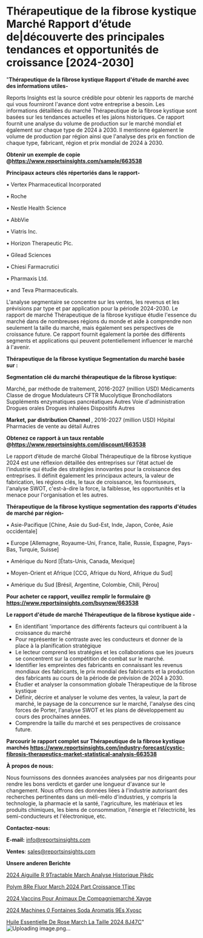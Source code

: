 # Thérapeutique de la fibrose kystique Marché Rapport d’étude de|découverte des principales tendances et opportunités de croissance [2024-2030]

"<strong>Thérapeutique de la fibrose kystique Rapport d'étude de marché avec des informations utiles-</strong>

Reports Insights est la source crédible pour obtenir les rapports de marché qui vous fourniront l'avance dont votre entreprise a besoin. Les informations détaillées du marché Thérapeutique de la fibrose kystique sont basées sur les tendances actuelles et les jalons historiques. Ce rapport fournit une analyse du volume de production sur le marché mondial et également sur chaque type de 2024 à 2030. Il mentionne également le volume de production par région ainsi que l'analyse des prix en fonction de chaque type, fabricant, région et prix mondial de 2024 à 2030.

<strong><b>Obtenir un exemple de copie @</b></strong><a href=https://www.reportsinsights.com/sample/663538><strong><b>https://www.reportsinsights.com/sample/663538</b></strong></a>

<b>Principaux acteurs clés répertoriés dans le rapport-</b>

<b> </b>• Vertex Pharmaceutical Incorporated

• Roche

• Nestle Health Science

• AbbVie

• Viatris Inc.

• Horizon Therapeutic Plc.

• Gilead Sciences

• Chiesi Farmacrutici

• Pharmaxis Ltd.

• and Teva Pharmaceuticals.

L'analyse segmentaire se concentre sur les ventes, les revenus et les prévisions par type et par application pour la période 2024-2030. Le rapport de marché Thérapeutique de la fibrose kystique étudie l'essence du marché dans de nombreuses régions du monde et aide à comprendre non seulement la taille du marché, mais également ses perspectives de croissance future. Ce rapport fournit également la portée des différents segments et applications qui peuvent potentiellement influencer le marché à l'avenir.

<strong>Thérapeutique de la fibrose kystique Segmentation du marché basée sur :</strong>

<strong> Segmentation clé du marché thérapeutique de la fibrose kystique: </strong>

Marché, par méthode de traitement, 2016-2027 (million USD)
Médicaments
Classe de drogue
Modulateurs CFTR
Mucolytique
Bronchodilators
Suppléments enzymatiques pancréatiques
Autres
Voie d'administration
Drogues orales
Drogues inhalées
Dispositifs
Autres

<strong> Market, par distribution Channel </strong>, 2016-2027 (million USD)
Hôpital
Pharmacies de vente au détail
Autres

<strong><b>Obtenez ce rapport à un taux rentable @</b></strong><a href=https://www.reportsinsights.com/discount/663538><strong><b>https://www.reportsinsights.com/discount/663538</b></strong></a>

Le rapport d’étude de marché Global Thérapeutique de la fibrose kystique 2024 est une réflexion détaillée des entreprises sur l’état actuel de l’industrie qui étudie des stratégies innovantes pour la croissance des entreprises. Il définit également les principaux acteurs, la valeur de fabrication, les régions clés, le taux de croissance, les fournisseurs, l'analyse SWOT, c'est-à-dire la force, la faiblesse, les opportunités et la menace pour l'organisation et les autres.

<strong>Thérapeutique de la fibrose kystique segmentation des rapports d'études de marché par région-</strong>

• Asie-Pacifique [Chine, Asie du Sud-Est, Inde, Japon, Corée, Asie occidentale]

• Europe [Allemagne, Royaume-Uni, France, Italie, Russie, Espagne, Pays-Bas, Turquie, Suisse]

• Amérique du Nord [États-Unis, Canada, Mexique]

• Moyen-Orient et Afrique [CCG, Afrique du Nord, Afrique du Sud]

• Amérique du Sud [Brésil, Argentine, Colombie, Chili, Pérou]

<strong>Pour acheter ce rapport, veuillez remplir le formulaire @   <a href=https://www.reportsinsights.com/buynow/663538>https://www.reportsinsights.com/buynow/663538</a></strong>

<strong>Le rapport d'étude de marché Thérapeutique de la fibrose kystique aide -</strong>
<ul>
  <li>En identifiant 'importance des différents facteurs qui contribuent à la croissance du marché</li>
  <li>Pour représenter le contraste avec les conducteurs et donner de la place à la planification stratégique</li>
  <li>Le lecteur comprend les stratégies et les collaborations que les joueurs se concentrent sur la compétition de combat sur le marché.</li>
  <li>Identifier les empreintes des fabricants en connaissant les revenus mondiaux des fabricants, le prix mondial des fabricants et la production des fabricants au cours de la période de prévision de 2024 à 2030.</li>
  <li>Étudier et analyser la consommation globale Thérapeutique de la fibrose kystique</li>
  <li>Définir, décrire et analyser le volume des ventes, la valeur, la part de marché, le paysage de la concurrence sur le marché, l'analyse des cinq forces de Porter, l'analyse SWOT et les plans de développement au cours des prochaines années.</li>
  <li>Comprendre la taille du marché et ses perspectives de croissance future.</li>
</ul>

<strong>Parcourir le rapport complet sur Thérapeutique de la fibrose kystique marchés <a href=https://www.reportsinsights.com/industry-forecast/cystic-fibrosis-therapeutics-market-statistical-analysis-663538>https://www.reportsinsights.com/industry-forecast/cystic-fibrosis-therapeutics-market-statistical-analysis-663538</a></strong>

<strong>À propos de nous:</strong>

Nous fournissons des données avancées analysées par nos dirigeants pour rendre les bons verdicts et garder une longueur d'avance sur le changement. Nous offrons des données liées à l'industrie autorisant des recherches pertinentes dans un méli-mélo d'industries, y compris la technologie, la pharmacie et la santé, l'agriculture, les matériaux et les produits chimiques, les biens de consommation, l'énergie et l'électricité, les semi-conducteurs et l'électronique, etc.

<strong>Contactez-nous:</strong>

<strong>E-mail:</strong> <a href=mailto:info@reportsinsights.com>info@reportsinsights.com</a>

<strong>Ventes</strong>: <a href=mailto:sales@reportsinsights.com>sales@reportsinsights.com</a>

<strong>Unsere anderen Berichte</strong>

<a href=https://www.linkedin.com/pulse/2024-aiguille-r%C3%A9tractable-march%C3%A9-analyse-historique-pjkdc/>2024 Aiguille R 9Tractable March Analyse Historique Pjkdc</a>

<a href=https://www.linkedin.com/pulse/polym%C3%A8re-fluor%C3%A9-march%C3%A9-2024-part-croissance-1tjpc/>Polym 8Re Fluor March 2024 Part Croissance 1Tjpc</a>

<a href=https://www.linkedin.com/pulse/2024-vaccins-pour-animaux-de-compagniemarché-xayge/>2024 Vaccins Pour Animaux De Compagniemarché Xayge</a>

<a href=https://www.linkedin.com/pulse/2024-machines-%C3%A0-fontaines-soda-aromatis%C3%A9es-xyosc/>2024 Machines  0 Fontaines Soda Aromatis 9Es Xyosc</a>

<a href=https://www.linkedin.com/pulse/huile-essentielle-de-rose-march%C3%A9-la-taille-2024-8j47c/>Huile Essentielle De Rose March La Taille 2024 8J47C</a>"
![Uploading image.png…]()
